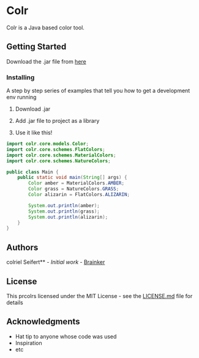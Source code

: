 # Colr

Colr is a Java based color tool.

## Getting Started

Download the .jar file from [here](https://github.com/Brainker/colr/raw/master/artifacts/colr.jar)

### Installing

A step by step series of examples that tell you how to get a development env running

01. Download .jar

02. Add .jar file to project as a library

03. Use it like this!

```java
import colr.core.models.Color;
import colr.core.schemes.FlatColors;
import colr.core.schemes.MaterialColors;
import colr.core.schemes.NatureColors;

public class Main {
    public static void main(String[] args) {
        Color amber = MaterialColors.AMBER;
        Color grass = NatureColors.GRASS;
        Color alizarin = FlatColors.ALIZARIN;

        System.out.println(amber);
        System.out.println(grass);
        System.out.println(alizarin);
    }
}
```

## Authors

colriel Seifert** - *Initial work* - [Brainker](https://github.com/Brainker)

## License

This prcolrs licensed under the MIT License - see the [LICENSE.md](LICENSE.md) file for details

## Acknowledgments

* Hat tip to anyone whose code was used
* Inspiration
* etc
